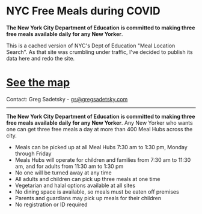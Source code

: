 # NYC Free Meals during COVID

**The New York City Department of Education is committed to making three free meals available daily for any New Yorker**.

This is a cached version of NYC's Dept of Education "Meal Location Search". As that site was crumbling under traffic, I've decided to publish its data here and redo the site.

# [See the map](https://www.google.com/maps/d/viewer?mid=13Vr3jfAf9uOPm7b03paX_lyLjBi9Ue-4)

Contact: Greg Sadetsky - gs@gregsadetsky.com

---

**The New York City Department of Education is committed to making three free meals available daily for any New Yorker**. Any New Yorker who wants one can get three free meals a day at more than 400 Meal Hubs across the city.

- Meals can be picked up at all Meal Hubs 7:30 am to 1:30 pm, Monday through Friday
- Meals Hubs will operate for children and families from 7:30 am to 11:30 am, and for adults from 11:30 am to 1:30 pm
- No one will be turned away at any time
- All adults and children can pick up three meals at one time
- Vegetarian and halal options available at all sites
- No dining space is available, so meals must be eaten off premises
- Parents and guardians may pick up meals for their children
- No registration or ID required
